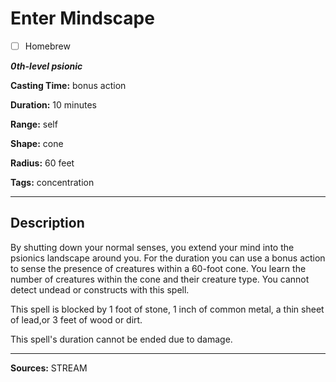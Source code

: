 # Enter Mindscape

- [ ] Homebrew

***0th-level psionic***

**Casting Time:** bonus action

**Duration:** 10 minutes

**Range:** self

**Shape:** cone

**Radius:** 60 feet

**Tags:** concentration

---

## Description
By shutting down your normal senses, you extend your mind into the psionics landscape around you.
For the duration you can use a bonus action to sense the presence of creatures within a 60-foot cone.
You learn the number of creatures within the cone and their creature type.
You cannot detect undead or constructs with this spell.

This spell is blocked by 1 foot of stone, 1 inch of common metal, a thin sheet of lead,or 3 feet of wood or dirt.

This spell's duration cannot be ended due to damage.

---

**Sources:** STREAM
